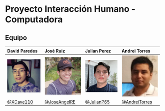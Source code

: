 # Proyecto Interacción Humano - Computadora

## Equipo


| David Paredes | José Ruiz | Julian Perez | Andrei Torres | 
|:---  |:---  |:---  |:---  |
| <img src="fotos/fotoDavid.jpeg" width="150px"> | <img src="fotos/fotoJoseAngelRE.jpg" width="150px"> | <img src="fotos/fotoJulian.jpeg" width="150px"> |<img src="fotos/fotoandrei.jpeg" width="150px"> |
|[@XDave110](https://github.com/XDave110)|[@JoseAngelRE](https://github.com/JoseAngelRE)|[@JulianP65](https://github.com/JulianP65)|[@AndreiTorres](https://github.com/AndreiTorres)|
